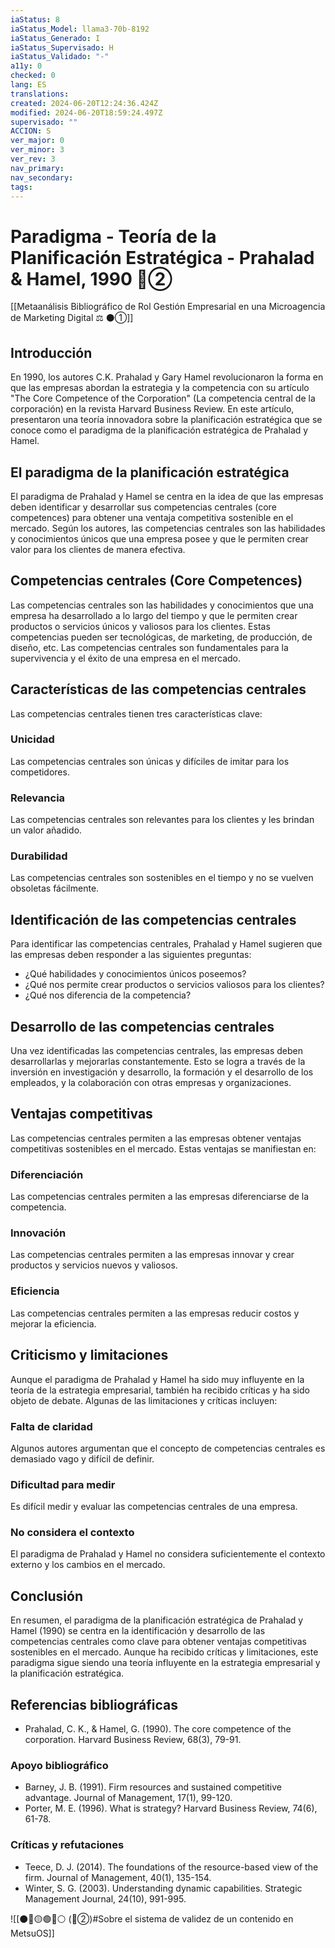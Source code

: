 ```yaml
---
iaStatus: 8
iaStatus_Model: llama3-70b-8192
iaStatus_Generado: I
iaStatus_Supervisado: H
iaStatus_Validado: "-"
a11y: 0
checked: 0
lang: ES
translations: 
created: 2024-06-20T12:24:36.424Z
modified: 2024-06-20T18:59:24.497Z
supervisado: ""
ACCION: S
ver_major: 0
ver_minor: 3
ver_rev: 3
nav_primary: 
nav_secondary: 
tags:
---
```

# Paradigma - Teoría de la Planificación Estratégica - Prahalad & Hamel, 1990  🔴②

[[Metaanálisis Bibliográfico de Rol Gestión Empresarial en una Microagencia de Marketing Digital ⚖️ ⚫①]]

## Introducción

En 1990, los autores C.K. Prahalad y Gary Hamel revolucionaron la forma en que las empresas abordan la estrategia y la competencia con su artículo "The Core Competence of the Corporation" (La competencia central de la corporación) en la revista Harvard Business Review. En este artículo, presentaron una teoría innovadora sobre la planificación estratégica que se conoce como el paradigma de la planificación estratégica de Prahalad y Hamel.

## El paradigma de la planificación estratégica

El paradigma de Prahalad y Hamel se centra en la idea de que las empresas deben identificar y desarrollar sus competencias centrales (core competences) para obtener una ventaja competitiva sostenible en el mercado. Según los autores, las competencias centrales son las habilidades y conocimientos únicos que una empresa posee y que le permiten crear valor para los clientes de manera efectiva.

## Competencias centrales (Core Competences)

Las competencias centrales son las habilidades y conocimientos que una empresa ha desarrollado a lo largo del tiempo y que le permiten crear productos o servicios únicos y valiosos para los clientes. Estas competencias pueden ser tecnológicas, de marketing, de producción, de diseño, etc. Las competencias centrales son fundamentales para la supervivencia y el éxito de una empresa en el mercado.

## Características de las competencias centrales

Las competencias centrales tienen tres características clave:

### Unicidad

Las competencias centrales son únicas y difíciles de imitar para los competidores.

### Relevancia

Las competencias centrales son relevantes para los clientes y les brindan un valor añadido.

### Durabilidad

Las competencias centrales son sostenibles en el tiempo y no se vuelven obsoletas fácilmente.

## Identificación de las competencias centrales

Para identificar las competencias centrales, Prahalad y Hamel sugieren que las empresas deben responder a las siguientes preguntas:

* ¿Qué habilidades y conocimientos únicos poseemos?
* ¿Qué nos permite crear productos o servicios valiosos para los clientes?
* ¿Qué nos diferencia de la competencia?

## Desarrollo de las competencias centrales

Una vez identificadas las competencias centrales, las empresas deben desarrollarlas y mejorarlas constantemente. Esto se logra a través de la inversión en investigación y desarrollo, la formación y el desarrollo de los empleados, y la colaboración con otras empresas y organizaciones.

## Ventajas competitivas

Las competencias centrales permiten a las empresas obtener ventajas competitivas sostenibles en el mercado. Estas ventajas se manifiestan en:

### Diferenciación

Las competencias centrales permiten a las empresas diferenciarse de la competencia.

### Innovación

Las competencias centrales permiten a las empresas innovar y crear productos y servicios nuevos y valiosos.

### Eficiencia

Las competencias centrales permiten a las empresas reducir costos y mejorar la eficiencia.

## Criticismo y limitaciones

Aunque el paradigma de Prahalad y Hamel ha sido muy influyente en la teoría de la estrategia empresarial, también ha recibido críticas y ha sido objeto de debate. Algunas de las limitaciones y críticas incluyen:

### Falta de claridad

Algunos autores argumentan que el concepto de competencias centrales es demasiado vago y difícil de definir.

### Dificultad para medir

Es difícil medir y evaluar las competencias centrales de una empresa.

### No considera el contexto

El paradigma de Prahalad y Hamel no considera suficientemente el contexto externo y los cambios en el mercado.

## Conclusión

En resumen, el paradigma de la planificación estratégica de Prahalad y Hamel (1990) se centra en la identificación y desarrollo de las competencias centrales como clave para obtener ventajas competitivas sostenibles en el mercado. Aunque ha recibido críticas y limitaciones, este paradigma sigue siendo una teoría influyente en la estrategia empresarial y la planificación estratégica.

## Referencias bibliográficas

* Prahalad, C. K., & Hamel, G. (1990). The core competence of the corporation. Harvard Business Review, 68(3), 79-91.

### Apoyo bibliográfico

* Barney, J. B. (1991). Firm resources and sustained competitive advantage. Journal of Management, 17(1), 99-120.
* Porter, M. E. (1996). What is strategy? Harvard Business Review, 74(6), 61-78.

### Críticas y refutaciones

* Teece, D. J. (2014). The foundations of the resource-based view of the firm. Journal of Management, 40(1), 135-154.
* Winter, S. G. (2003). Understanding dynamic capabilities. Strategic Management Journal, 24(10), 991-995.


![[⚫🔴🟡🟢🔵⚪ (🔴②)#Sobre el sistema de validez de un contenido en MetsuOS]]